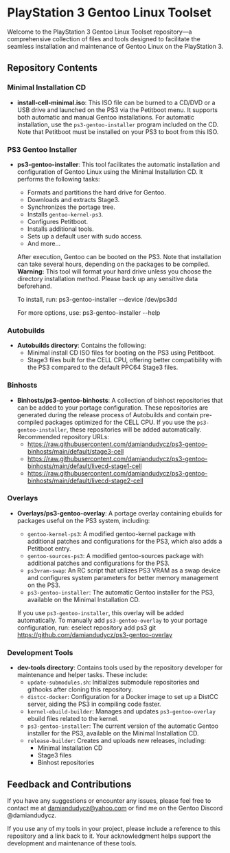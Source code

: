 # PlayStation 3 Gentoo Linux Toolset

Welcome to the PlayStation 3 Gentoo Linux Toolset repository—a comprehensive collection of files and tools designed to facilitate the seamless installation and maintenance of Gentoo Linux on the PlayStation 3.

## Repository Contents

### Minimal Installation CD
- **install-cell-minimal.iso**: This ISO file can be burned to a CD/DVD or a USB drive and launched on the PS3 via the Petitboot menu. It supports both automatic and manual Gentoo installations. For automatic installation, use the `ps3-gentoo-installer` program included on the CD. Note that Petitboot must be installed on your PS3 to boot from this ISO.

### PS3 Gentoo Installer
- **ps3-gentoo-installer**: This tool facilitates the automatic installation and configuration of Gentoo Linux using the Minimal Installation CD. It performs the following tasks:
    - Formats and partitions the hard drive for Gentoo.
    - Downloads and extracts Stage3.
    - Synchronizes the portage tree.
    - Installs `gentoo-kernel-ps3`.
    - Configures Petitboot.
    - Installs additional tools.
    - Sets up a default user with sudo access.
    - And more…
  
    After execution, Gentoo can be booted on the PS3. Note that installation can take several hours, depending on the packages to be compiled. **Warning:** This tool will format your hard drive unless you choose the directory installation method. Please back up any sensitive data beforehand.

    To install, run:
        ps3-gentoo-installer --device /dev/ps3dd

    For more options, use:
        ps3-gentoo-installer --help

### Autobuilds
- **Autobuilds directory**: Contains the following:
    - Minimal install CD ISO files for booting on the PS3 using Petitboot.
    - Stage3 files built for the CELL CPU, offering better compatibility with the PS3 compared to the default PPC64 Stage3 files.

### Binhosts
- **Binhosts/ps3-gentoo-binhosts**: A collection of binhost repositories that can be added to your portage configuration. These repositories are generated during the release process of Autobuilds and contain pre-compiled packages optimized for the CELL CPU. If you use the `ps3-gentoo-installer`, these repositories will be added automatically. Recommended repository URLs:
    - https://raw.githubusercontent.com/damiandudycz/ps3-gentoo-binhosts/main/default/stage3-cell
    - https://raw.githubusercontent.com/damiandudycz/ps3-gentoo-binhosts/main/default/livecd-stage1-cell
    - https://raw.githubusercontent.com/damiandudycz/ps3-gentoo-binhosts/main/default/livecd-stage2-cell

### Overlays
- **Overlays/ps3-gentoo-overlay**: A portage overlay containing ebuilds for packages useful on the PS3 system, including:
    - `gentoo-kernel-ps3`: A modified gentoo-kernel package with additional patches and configurations for the PS3, which also adds a Petitboot entry.
    - `gentoo-sources-ps3`: A modified gentoo-sources package with additional patches and configurations for the PS3.
    - `ps3vram-swap`: An RC script that utilizes PS3 VRAM as a swap device and configures system parameters for better memory management on the PS3.
    - `ps3-gentoo-installer`: The automatic Gentoo installer for the PS3, available on the Minimal Installation CD.

    If you use `ps3-gentoo-installer`, this overlay will be added automatically. To manually add `ps3-gentoo-overlay` to your portage configuration, run:
        eselect repository add ps3 git https://github.com/damiandudycz/ps3-gentoo-overlay

### Development Tools
- **dev-tools directory**: Contains tools used by the repository developer for maintenance and helper tasks. These include:
    - `update-submodules.sh`: Initializes submodule repositories and githooks after cloning this repository.
    - `distcc-docker`: Configuration for a Docker image to set up a DistCC server, aiding the PS3 in compiling code faster.
    - `kernel-ebuild-builder`: Manages and updates `ps3-gentoo-overlay` ebuild files related to the kernel.
    - `ps3-gentoo-installer`: The current version of the automatic Gentoo installer for the PS3, available on the Minimal Installation CD.
    - `release-builder`: Creates and uploads new releases, including:
        - Minimal Installation CD
        - Stage3 files
        - Binhost repositories

## Feedback and Contributions
If you have any suggestions or encounter any issues, please feel free to contact me at [damiandudycz@yahoo.com](mailto:damiandudycz@yahoo.com) or find me on the Gentoo Discord @damiandudycz.

If you use any of my tools in your project, please include a reference to this repository and a link back to it. Your acknowledgment helps support the development and maintenance of these tools.

